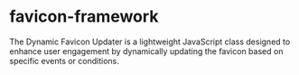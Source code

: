 # favicon-framework
The Dynamic Favicon Updater is a lightweight JavaScript class designed to enhance user engagement by dynamically updating the favicon based on specific events or conditions.

